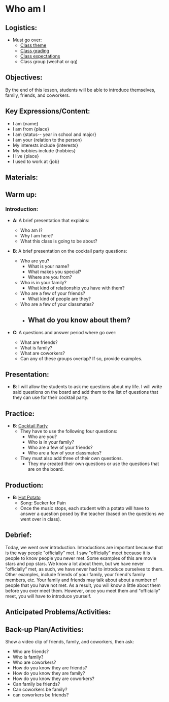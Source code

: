 # Who am I

## Logistics:
- Must go over:
	- [Class theme](https://github.com/crazcalm/oral-english/tree/master/semester_plan#theme)
	- [Class grading](https://github.com/crazcalm/oral-english/tree/master/semester_plan#grading-information)
	- [Class expectations](https://github.com/crazcalm/oral-english/tree/master/semester_plan#class-rulespolicies)
	- Class group (wechat or qq)


## Objectives:
By the end of this lesson, students will be able to introduce themselves, family, friends, and coworkers.

## Key Expressions/Content:
- I am {name}
- I am from {place}
- I am {status-- year in school and major} 
- I am your {relation to the person}
- My interests include {interests}
- My hobbies include {hobbies}
- I live {place}
- I used to work at {job}
## Materials:

## Warm up:
### Introduction:
- **A**: A brief presentation that explains:
	- Who am I?
	- Why I am here?
	- What this class is going to be about?

- **B**: A brief presentation on the cocktail party questions:
	- Who are you?
		- What is your name?
		- What makes you special?
		- Where are you from?
	- Who is in your family?
		- What kind of relationship you have with them?
	- Who are a few of your friends?
		- What kind of people are they?
	- Who are a few of your classmates?
		- What do you know about them?
			- 
- **C**: A questions and answer period where go over:
	- What are friends?
	- What is family?
	- What are coworkers?
	- Can any of these groups overlap? If so, provide examples.

## Presentation:
- **B**: I will allow the students to ask me questions about my life. I will write said questions on the board and add them to the list of questions that they can use for their cocktail party.

## Practice:
- **B**: [Cocktail Party](https://github.com/crazcalm/oral-english/tree/master/activities#cocktail-party)
	- They have to use the following four questions:
		- Who are you?
		- Who is in your family?
		- Who are a few of your friends?
		- Who are a few of your classmates?
	- They must also add three of their own questions.
		- They my created their own questions or use the questions that are on the board.

## Production:
- **B**: [Hot Potato](https://github.com/crazcalm/oral-english/tree/master/activities#hot-potato)
	- Song: Sucker for Pain
	- Once the music stops, each student with a potato will have to answer a question posed by the teacher (based on the questions we went over in class).

## Debrief:
Today, we went over introduction. Introductions are important because that is the way people "officially" met. I saw "officially" meet because it is people to know people you never met. Some examples of this are movie stars and pop stars. We know a lot about them, but we have never "officially" met, as such, we have never had to introduce ourselves to them. Other examples, include friends of your family, your friend's family members, etc. Your family and friends may talk about about a number of people that you have not met. As a result, you will know a little about them before you ever meet them. However, once you meet them and "officially" meet, you will have to introduce yourself.

## Anticipated Problems/Activities:

## Back-up Plan/Activities:
Show a video clip of friends, family, and coworkers, then ask:
- Who are friends?
- Who is family?
- Who are coworkers?
- How do you know they are friends?
- How do you know they are family?
- How do you know they are coworkers?
- Can family be friends?
- Can coworkers be family?
- can coworkers be friends?

